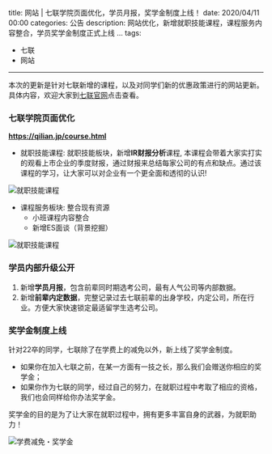 title: 网站 | 七联学院页面优化，学员月报，奖学金制度上线！
date: 2020/04/11 00:00
categories: 公告
description: 网站优化，新增就职技能课程，课程服务内容整合，学员奖学金制度正式上线 ...
tags:
- 七联
- 网站

---

本次的更新是针对七联新增的课程，以及对同学们新的优惠政策进行的网站更新。具体内容，欢迎大家到[七联官网](https://qilian.jp)点击查看。
	
### 七联学院页面优化

**https://qilian.jp/course.html**

- 就职技能课程: 就职技能板块，新增**IR财报分析**课程, 本课程会带着大家实打实的观看上市企业的季度财报，通过财报来总结每家公司的有点和缺点。通过该课程的学习，让大家可以对企业有一个更全面和透彻的认识!

![就职技能课程](https://qilian-tokyo.github.io/img/20200411_courses.png)

- 课程服务板块: 整合现有资源
	- 小班课程内容整合
	- 新增ES面谈（背景挖掘）

![就职技能课程](https://qilian-tokyo.github.io/img/20200411_pricetable.png)

### 学员内部升级公开
1. 新增**学员月报**，包含前辈同时期选考公司，最有人气公司等内部数据。
2. 新增**前辈内定数据**，完整记录过去七联前辈的出身学校，内定公司，所在行业。方便大家快速锁定最适留学生选考公司。

### 奖学金制度上线
针对22卒的同学，七联除了在学费上的减免以外，新上线了奖学金制度。
- 如果你在加入七联之前，在某一方面有一技之长，那么我们会赠送你相应的奖学金；
- 如果你作为七联的同学，经过自己的努力，在就职过程中考取了相应的资格，我们也会同样给你办法奖学金。

奖学金的目的是为了让大家在就职过程中，拥有更多丰富自身的武器，为就职助力！

![学费减免・奖学金](https://qilian-tokyo.github.io/img/20200411_sclorship.png)